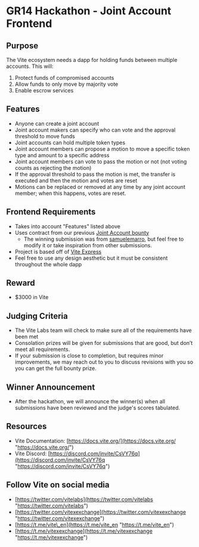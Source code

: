 # GR14 Hackathon - Joint Account Frontend

## Purpose
The Vite ecosystem needs a dapp for holding funds between multiple accounts. This will:
1. Protect funds of compromised accounts
2. Allow funds to only move by majority vote
3. Enable escrow services

## Features
- Anyone can create a joint account
- Joint account makers can specify who can vote and the approval threshold to move funds
- Joint accounts can hold multiple token types
- Joint account members can propose a motion to move a specific token type and amount to a specific address
- Joint account members can vote to pass the motion or not (not voting counts as rejecting the motion)
- If the approval threshold to pass the motion is met, the transfer is executed and then the motion and votes are reset
- Motions can be replaced or removed at any time by any joint account member; when this happens, votes are reset.

## Frontend Requirements
- Takes into account "Features" listed above
- Uses contract from our previous [Joint Account bounty](https://gitcoin.co/issue/28534)
	- The winning submission was from [samuelemarro](https://github.com/samuelemarro/gr13-vite-joint-account), but feel free to modify it or take inspiration from other submissions.
- Project is based off of [Vite Express](https://github.com/vitelabs/vite-express)
- Feel free to use any design aesthetic but it must be consistent throughout the whole dapp

## Reward
- $3000 in Vite

## Judging Criteria
- The Vite Labs team will check to make sure all of the requirements have been met
- Consolation prizes will be given for submissions that are good, but don’t meet all requirements.
- If your submission is close to completion, but requires minor improvements, we may reach out to you to discuss revisions with you so you can get the full bounty prize.

## Winner Announcement
- After the hackathon, we will announce the winner(s) when all submissions have been reviewed and the judge's scores tabulated.

## Resources
- Vite Documentation: [https://docs.vite.org/](https://docs.vite.org/ "https://docs.vite.org/")
- Vite Discord: [https://discord.com/invite/CsVY76q](https://discord.com/invite/CsVY76q "https://discord.com/invite/CsVY76q")

## Follow Vite on social media
- [https://twitter.com/vitelabs](https://twitter.com/vitelabs "https://twitter.com/vitelabs")
- [https://twitter.com/vitexexchange](https://twitter.com/vitexexchange "https://twitter.com/vitexexchange")
- [https://t.me/vite\_en](https://t.me/vite_en "https://t.me/vite_en")
- [https://t.me/vitexexchange](https://t.me/vitexexchange "https://t.me/vitexexchange")